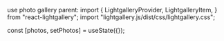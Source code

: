 use photo gallery parent:
import {
  LightgalleryProvider,
  LightgalleryItem,
} from "react-lightgallery";
import "lightgallery.js/dist/css/lightgallery.css";

 const [photos, setPhotos] = useState({});

<LightgalleryProvider>

  <NewProductCard 
      data={product}
      photos={photos}
      setPhotos={setPhotos}  
      />

  <div hidden={true}>
      {Object.keys(photos).map((photoCollection, index)=>{
          return photos[photoCollection].map((item, innerIndex)=>{
            return(
            <LightgalleryItem key={index} group={photoCollection} src={item}>
              <img src={item} style={{ width: "100%" }} alt={""}/>
            </LightgalleryItem>
            );
          })
        })
      }
  </div>
</LightgalleryProvider>